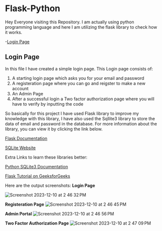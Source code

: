 # Flask-Python
Hey Everyone visiting this Repository. I am actually using python programming language and here I am utilizing the flask library to check how it works. 

-[Login Page](#login-page)

## Login Page
In this file I have created a simple login page. This Login page consists of: 
1. A starting login page which asks you for your email and password
2. A registeration page where you can go and reigster to make a new account
3. An Admin Page
4. After a successful login a Two factor authorization page where you will have to verify by inputting the code

So basically for this project I have used Flask library to improve my knowledge with this library, I have also used the Sqllite3 library to store the data of email and password in the database. For more information about the library, you can view it by clicking the link below. 

[Flask Documentation](https://flask.palletsprojects.com/en/3.0.x/)

[SQLite Website](https://www.sqlite.org/index.html)

Extra Links to learn these libraries better:

[Python SQLite3 Documentation](https://docs.python.org/3/library/sqlite3.html)

[Flask Tutorial on GeeksforGeeks](https://www.geeksforgeeks.org/flask-tutorial/)

Here are the output screenshots: 
**Login Page**

![Screenshot 2023-12-10 at 2 46 32 PM](https://github.com/RAPZ0D/Flask-Python/assets/100001521/f153396d-e0cb-4d5c-8180-c2873ea79a56)


**Registeration Page**
![Screenshot 2023-12-10 at 2 46 45 PM](https://github.com/RAPZ0D/Flask-Python/assets/100001521/dafc5fed-3d33-4639-8def-40704d714325)


**Admin Portal** 
![Screenshot 2023-12-10 at 2 46 56 PM](https://github.com/RAPZ0D/Flask-Python/assets/100001521/1f68df34-11ac-4d8e-884f-e37375bd3eca)

**Two Factor Authorization Page**
![Screenshot 2023-12-10 at 2 47 09 PM](https://github.com/RAPZ0D/Flask-Python/assets/100001521/ef4a9d29-5733-4503-b04b-d9ec617af073)
